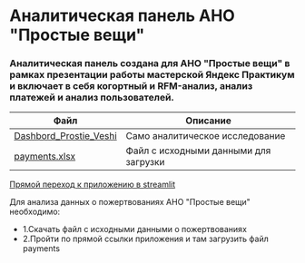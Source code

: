 # Аналитическая панель АНО "Простые вещи"
### Аналитическая панель создана для АНО "Простые вещи" в рамках презентации работы мастерской Яндекс Практикум и включает в себя когортный и RFM-анализ, анализ платежей и анализ пользователей.
| Файл| Описание|
|------|-----------|
|[Dashbord_Prostie_Veshi](https://github.com/TsarevEvgeniy/Prost_veshi/blob/main/Dashbord_Prostie_Veshi.ipynb) | Само аналитическое исследование|
|[payments.xlsx](https://github.com/TsarevEvgeniy/Prost_veshi/blob/main/payments.xlsx) | Файл с исходными данными для загрузки|

[Прямой переход к приложению в streamlit](https://prostveshi-4qjp89nubrfeaguoqrvcv2.streamlit.app/)

Для анализа данных о пожертвованиях АНО "Простые вещи" необходимо:
* 1.Скачать файл с исходными данными о пожертвованиях
* 2.Пройти по прямой ссылки приложения и там загрузить файл payments
